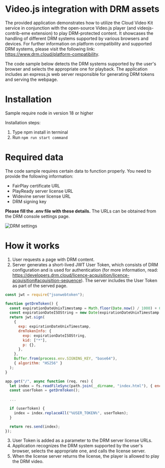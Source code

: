 # Video.js integration with DRM assets

The provided application demonstrates how to utilize the Cloud Video Kit service in conjunction with the open-source Video.js player (and videojs-contrib-eme extension) to play DRM-protected content. It showcases the handling of different DRM systems supported by various browsers and devices. For further information on platform compatibility and supported DRM systems, please visit the following link: https://www.drm.cloud/platform-compatibility.

The code sample below detects the DRM systems supported by the user's browser and selects the appropriate one for playback. The application includes an express.js web server responsible for generating DRM tokens and serving the webpage.

# Installation
Sample require node in version 18 or higher

Installation steps:
1. Type npm install in terminal
2. Run `npm run start command`

# Required data
The code sample requires certain data to function properly. You need to provide the following information:
- FairPlay certificate URL
- PlayReady server license URL
- Widevine server license URL
- DRM signing key

**Please fill the .env file with these details.** The URLs can be obtained from the DRM console settings page.

![DRM settings](https://iili.io/HiNWReV.png)

# How it works

1. User requests a page with DRM content.
2. Server generates a short-lived JWT User Token, which consists of DRM configuration and is used for authentication (for more information, read: https://developers.drm.cloud/licence-acquisition/licence-acquisition#acquisition-sequence). The server includes the User Token as part of the served page.

```js
const jwt = require("jsonwebtoken");

function getDrmToken() {
  const expirationDateUnixTimestamp = Math.floor(Date.now() / 1000) + 60 * 10; // short-lived token, eg. 10 minutes
  const expirationDateISOString = new Date(expirationDateUnixTimestamp * 1000).toISOString();
  return jwt.sign(
    {
      exp: expirationDateUnixTimestamp,
      drmTokenInfo: {
        exp: expirationDateISOString,
        kid: ["*"],
        p: {},
      },
    },
    Buffer.from(process.env.SIGNING_KEY, "base64"),
    { algorithm: "HS256" }
  );
}

app.get("/", async function (req, res) {
  let index = fs.readFileSync(path.join(__dirname, "index.html"), { encoding: "utf8" });
  const userToken = getDrmToken();
  
  ...

  if (userToken) {
    index = index.replaceAll("%USER_TOKEN%", userToken);
  }

  return res.send(index);
});
```
3. User Token is added as a parameter to the DRM server license URLs.
4. Application recognizes the DRM system supported by the user's browser, selects the appropriate one, and calls the license server.
5. When the license server returns the license, the player is allowed to play the DRM video.
